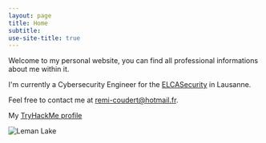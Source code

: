 ```yaml
---
layout: page
title: Home
subtitle:
use-site-title: true
---
```


Welcome to my personal website, you can find all professional informations about me within it.


I'm currently a Cybersecurity Engineer for the [ELCASecurity](https://www.elcasecurity.ch/en) in Lausanne.

Feel free to contact me at [remi-coudert@hotmail.fr](mailto:remi-coudert@hotmail.fr).

My [TryHackMe profile](https://tryhackme.com/p/enbyvalent)

![Leman Lake](img/DSC_1152.JPG)

<script src="https://tryhackme.com/badge/733819"></script>


